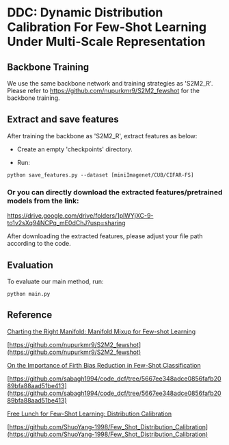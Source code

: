 #  DDC: Dynamic Distribution Calibration For Few-Shot Learning Under Multi-Scale Representation


## Backbone Training

We use the same backbone network and training strategies as 'S2M2_R'. Please refer to https://github.com/nupurkmr9/S2M2_fewshot for the backbone training.

## Extract and save features

After training the backbone as 'S2M2_R', extract features as below:

- Create an empty 'checkpoints' directory.

- Run:
```save_features
python save_features.py --dataset [miniImagenet/CUB/CIFAR-FS] 
```

### Or you can directly download the extracted features/pretrained models from the link:
https://drive.google.com/drive/folders/1plWYjXC-9-to1v2sXq94NCPq_mE0dChJ?usp=sharing


After downloading the extracted features, please adjust your file path according to the code.


## Evaluation

To evaluate our main method, run:

```eval
python main.py
```

## Reference

[Charting the Right Manifold: Manifold Mixup for Few-shot Learning](https://arxiv.org/pdf/1907.12087v3.pdf)

[https://github.com/nupurkmr9/S2M2_fewshot](https://github.com/nupurkmr9/S2M2_fewshot)

[On the Importance of Firth Bias Reduction in Few-Shot Classification](https://openreview.net/pdf?id=DNRADop4ksB)

[https://github.com/sabagh1994/code_dcf/tree/5667ee348adce0856fafb2089bfa88aad51be413](https://github.com/sabagh1994/code_dcf/tree/5667ee348adce0856fafb2089bfa88aad51be413)

[Free Lunch for Few-Shot Learning: Distribution Calibration](https://openreview.net/forum?id=JWOiYxMG92s)

[https://github.com/ShuoYang-1998/Few_Shot_Distribution_Calibration](https://github.com/ShuoYang-1998/Few_Shot_Distribution_Calibration)

